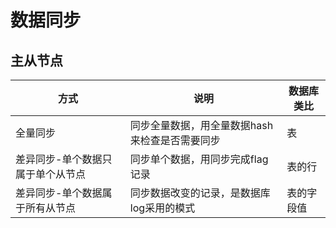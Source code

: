 # 数据同步

## 主从节点
| 方式 | 说明 | 数据库类比 |
| - | - | - |
| 全量同步 | 同步全量数据，用全量数据hash来检查是否需要同步 | 表 |
| 差异同步-单个数据只属于单个从节点 | 同步单个数据，用同步完成flag记录 | 表的行 |
| 差异同步-单个数据属于所有从节点 | 同步数据改变的记录，是数据库log采用的模式 | 表的字段值 |
